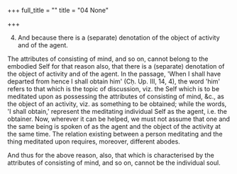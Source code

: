 +++
full_title = ""
title = "04 None"

+++


4. And because there is a (separate) denotation of the object of activity and of the agent.

The attributes of consisting of mind, and so on, cannot belong to the embodied Self for that reason also, that there is a (separate) denotation of the object of activity and of the agent. In the passage, 'When I shall have departed from hence I shall obtain him' (Cḥ. Up. III, 14, 4), the word 'him' refers to that which is the topic of discussion, viz. the Self which is to be meditated upon as possessing the attributes of consisting of mind, &c., as the object of an activity, viz. as something to be obtained; while the words, 'I shall obtain,' represent the meditating individual Self as the agent, i.e. the obtainer. Now, wherever it can be helped, we must not assume that one and the same being is spoken of as the agent and the object of the activity at the same time. The relation existing between a person meditating and the thing meditated upon requires, moreover, different abodes.

And thus for the above reason, also, that which is characterised by the attributes of consisting of mind, and so on, cannot be the individual soul.

